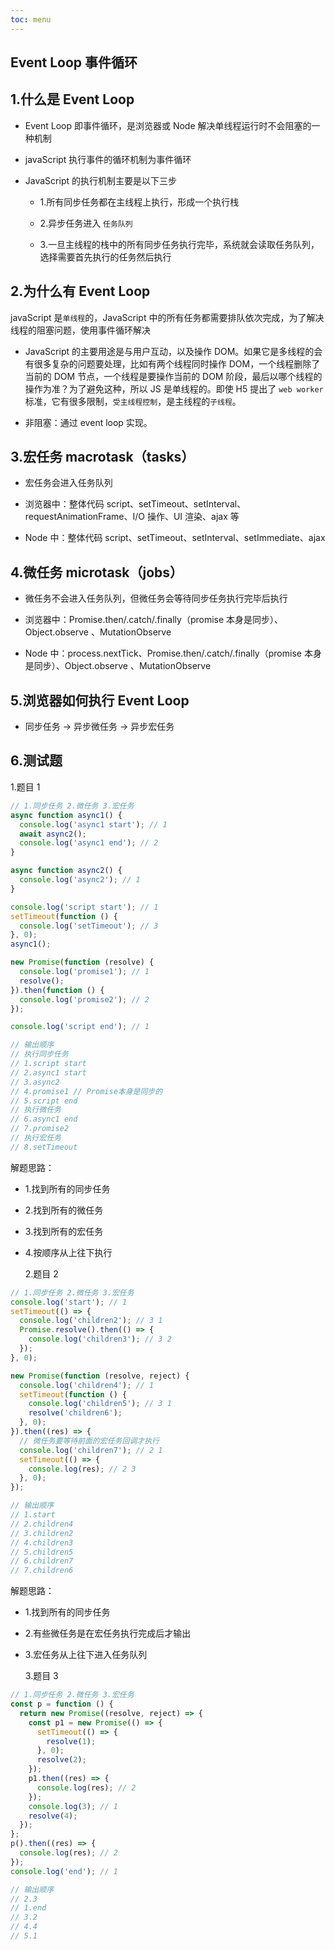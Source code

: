 ```yaml
---
toc: menu
---
```


## Event Loop 事件循环

## 1.什么是 Event Loop

- Event Loop 即事件循环，是浏览器或 Node 解决单线程运行时不会阻塞的一种机制

- javaScript 执行事件的循环机制为事件循环

- JavaScript 的执行机制主要是以下三步

  - 1.所有同步任务都在主线程上执行，形成一个执行栈

  - 2.异步任务进入 `任务队列`

  - 3.一旦主线程的栈中的所有同步任务执行完毕，系统就会读取任务队列，选择需要首先执行的任务然后执行

## 2.为什么有 Event Loop

javaScript 是`单线程`的，JavaScript 中的所有任务都需要排队依次完成，为了解决线程的阻塞问题，使用事件循环解决

- JavaScript 的主要用途是与用户互动，以及操作 DOM。如果它是多线程的会有很多复杂的问题要处理，比如有两个线程同时操作 DOM，一个线程删除了当前的 DOM 节点，一个线程是要操作当前的 DOM 阶段，最后以哪个线程的操作为准？为了避免这种，所以 JS 是单线程的。即使 H5 提出了 `web worker` 标准，它有很多限制，`受主线程控制`，是主线程的`子线程`。

- 非阻塞：通过 event loop 实现。

## 3.宏任务 macrotask（tasks）

- 宏任务会进入任务队列

- 浏览器中：整体代码 script、setTimeout、setInterval、requestAnimationFrame、I/O 操作、UI 渲染、ajax 等

- Node 中：整体代码 script、setTimeout、setInterval、setImmediate、ajax

## 4.微任务 microtask（jobs）

- 微任务不会进入任务队列，但微任务会等待同步任务执行完毕后执行

- 浏览器中：Promise.then/.catch/.finally（promise 本身是同步）、Object.observe 、MutationObserve

- Node 中：process.nextTick、Promise.then/.catch/.finally（promise 本身是同步）、Object.observe 、MutationObserve

## 5.浏览器如何执行 Event Loop

- 同步任务 -> 异步微任务 -> 异步宏任务

## 6.测试题

1.题目 1

```js
// 1.同步任务 2.微任务 3.宏任务
async function async1() {
  console.log('async1 start'); // 1
  await async2();
  console.log('async1 end'); // 2
}

async function async2() {
  console.log('async2'); // 1
}

console.log('script start'); // 1
setTimeout(function () {
  console.log('setTimeout'); // 3
}, 0);
async1();

new Promise(function (resolve) {
  console.log('promise1'); // 1
  resolve();
}).then(function () {
  console.log('promise2'); // 2
});

console.log('script end'); // 1

// 输出顺序
// 执行同步任务
// 1.script start
// 2.async1 start
// 3.async2
// 4.promise1 // Promise本身是同步的
// 5.script end
// 执行微任务
// 6.async1 end
// 7.promise2
// 执行宏任务
// 8.setTimeout
```

解题思路：

- 1.找到所有的同步任务

- 2.找到所有的微任务

- 3.找到所有的宏任务

- 4.按顺序从上往下执行

  2.题目 2

```js
// 1.同步任务 2.微任务 3.宏任务
console.log('start'); // 1
setTimeout(() => {
  console.log('children2'); // 3 1
  Promise.resolve().then(() => {
    console.log('children3'); // 3 2
  });
}, 0);

new Promise(function (resolve, reject) {
  console.log('children4'); // 1
  setTimeout(function () {
    console.log('children5'); // 3 1
    resolve('children6');
  }, 0);
}).then((res) => {
  // 微任务要等待前面的宏任务回调才执行
  console.log('children7'); // 2 1
  setTimeout(() => {
    console.log(res); // 2 3
  }, 0);
});

// 输出顺序
// 1.start
// 2.children4
// 3.children2
// 4.children3
// 5.children5
// 6.children7
// 7.children6
```

解题思路：

- 1.找到所有的同步任务

- 2.有些微任务是在宏任务执行完成后才输出

- 3.宏任务从上往下进入任务队列

  3.题目 3

```js
// 1.同步任务 2.微任务 3.宏任务
const p = function () {
  return new Promise((resolve, reject) => {
    const p1 = new Promise(() => {
      setTimeout(() => {
        resolve(1);
      }, 0);
      resolve(2);
    });
    p1.then((res) => {
      console.log(res); // 2
    });
    console.log(3); // 1
    resolve(4);
  });
};
p().then((res) => {
  console.log(res); // 2
});
console.log('end'); // 1

// 输出顺序
// 2.3
// 1.end
// 3.2
// 4.4
// 5.1
```

